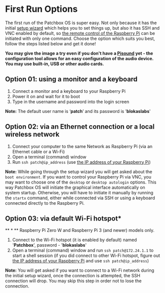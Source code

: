 # First Run Options

The first run of the Patchbox OS is super easy. Not only because it has the initial [setup wizard](SetupWizard.md) which helps you to set things up, but also it has SSH and VNC enabled by default, so [the remote control of the Raspberry Pi](RemoteControl.md) can be initiated with only one command. Choose the option which suits you best, follow the steps listed below and get it done!

**You may give the image a try even if you don't have a <a href="https://blokas.io/pisound/" target="_blank">Pisound</a> yet - the configuration tool allows for an easy configuration of the audio device. You may use built-in, USB or other audio cards.**

## Option 01: using a monitor and a keyboard

1. Connect a monitor and a keyboard to your Raspberry Pi
2. Power it on and wait for it to boot
3. Type in the username and password into the login screen

**Note:** The default user name is ‘**patch**’ and its password is '**blokaslabs**'

## Option 02: via an Ethernet connection or a local wireless network

1. Connect your computer to the same Network as Raspberry Pi (via an Ethernet cable or a Wi-Fi)
2. Open a terminal (command) window
3. Run `ssh patch@ip_address` (use [the IP address of your Raspberry Pi](FindTheIP.md))

**Note:** While going through the setup wizard you will get asked about the `boot environment`. If you want to control your Raspberry Pi via VNC, you may want to choose one of the `desktop` or `desktop autologin` options. This way Patchbox OS will initiate the graphical interface automatically on system startup. Otherwise, you will have to initiate it manually by running the `startx` command, either while connected via SSH or using a keyboard connected directly to the Raspberry Pi.

## Option 03: via default Wi-Fi hotspot*

** * ** Raspberry Pi Zero W and Raspberry Pi 3 (and newer) models only.

1. Connect to the Wi-Fi hotspot (it is enabled by default) named '**Patchbox**', password - '**blokaslabs**'
2. Open a terminal (command) window and run `ssh patch@172.24.1.1` to start a shell session (if you did connect to other Wi-Fi hotspot, figure out [the IP address of your Raspberry Pi](FindTheIP.md) and use `ssh patch@ip_address`)

**Note:** You will get asked if you want to connect to a Wi-Fi network during the initial setup wizard, once the connection is attempted, the SSH connection will drop. You may skip this step in order not to lose the connection.

